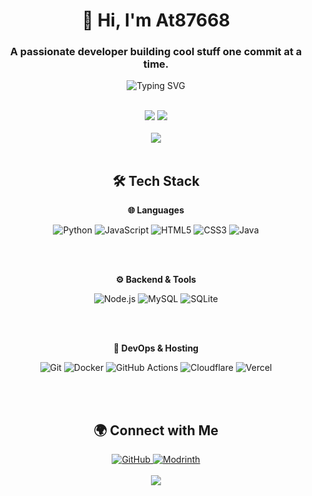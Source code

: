 <h1 align="center">👋 Hi, I'm At87668</h1>
<h3 align="center">A passionate developer building cool stuff one commit at a time.</h3>

<p align="center">
  <img src="https://readme-typing-svg.demolab.com?font=Fira+Code&size=20&duration=4000&pause=1000&color=58A6FF&center=true&vCenter=true&width=600&lines=Crafting+code+with+purpose.;Building+the+future+with+tech." alt="Typing SVG" />
</p>

<br />

<div align="center">
  <img src="https://github-readme-stats.vercel.app/api?username=At87668&count_private=true&include_all_commits=true&show_icons=true"/>
  <img src="https://github-readme-stats.vercel.app/api/top-langs/?username=At87668&layout=compact" />
</div>


<br />

<div align="center">
  <img src="https://capsule-render.vercel.app/api?type=waving&color=gradient&height=100&section=header" />
</div>

<br />

<div align="center">
  <h2>🛠️ Tech Stack</h2>

  <p><strong>🌐 Languages</strong></p>
  <img src="https://img.shields.io/badge/Python-3776AB?style=for-the-badge&logo=python&logoColor=white" alt="Python">
  <img src="https://img.shields.io/badge/JavaScript-F7DF1E?style=for-the-badge&logo=javascript&logoColor=black" alt="JavaScript">
  <img src="https://img.shields.io/badge/HTML5-E34F26?style=for-the-badge&logo=html5&logoColor=white" alt="HTML5">
  <img src="https://img.shields.io/badge/CSS3-1572B6?style=for-the-badge&logo=css3&logoColor=white" alt="CSS3">
  <img src="https://img.shields.io/badge/Java-ED8B00?style=for-the-badge&logo=openjdk&logoColor=white" alt="Java">

  <br><br>

  <p><strong>⚙️ Backend & Tools</strong></p>
  <img src="https://img.shields.io/badge/Node.js-339933?style=for-the-badge&logo=nodedotjs&logoColor=white" alt="Node.js">
  <img src="https://img.shields.io/badge/MySQL-005C84?style=for-the-badge&logo=mysql&logoColor=white" alt="MySQL">
  <img src="https://img.shields.io/badge/SQLite-003B57?style=for-the-badge&logo=sqlite&logoColor=white" alt="SQLite">

  <br><br>

  <p><strong>🚀 DevOps & Hosting</strong></p>
  <img src="https://img.shields.io/badge/Git-F05032?style=for-the-badge&logo=git&logoColor=white" alt="Git">
  <img src="https://img.shields.io/badge/Docker-2496ED?style=for-the-badge&logo=docker&logoColor=white" alt="Docker">
  <img src="https://img.shields.io/badge/GitHub_Actions-2088FF?style=for-the-badge&logo=github-actions&logoColor=white" alt="GitHub Actions">
  <img src="https://img.shields.io/badge/Cloudflare-F38020?style=for-the-badge&logo=cloudflare&logoColor=white" alt="Cloudflare">
  <img src="https://img.shields.io/badge/Vercel-000000?style=for-the-badge&logo=vercel&logoColor=white" alt="Vercel">

  <br><br>
</div>

<h2 align="center">🌍 Connect with Me</h2>
<div align="center">
  <a href="https://github.com/At87668" target="_blank">
    <img src="https://img.shields.io/badge/GitHub-181717?style=for-the-badge&logo=github&logoColor=white" alt="GitHub" />
  </a>
  <a href="https://modrinth.com/user/Author87668" target="_blank">
    <img src="https://img.shields.io/badge/Modrinth-00AF5C?style=for-the-badge&logo=modrinth&logoColor=white" alt="Modrinth" />
  </a>
</div>

<br />

<div align="center">
  <img src="https://capsule-render.vercel.app/api?type=waving&color=gradient&height=100&section=footer" />
</div>